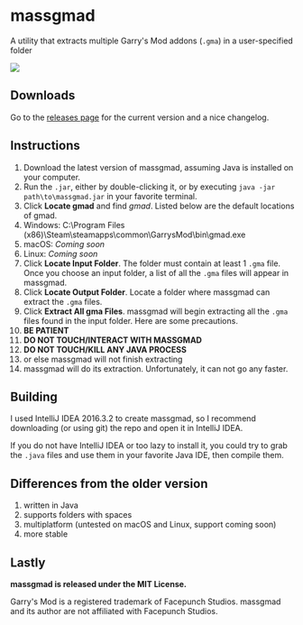# massgmad
A utility that extracts multiple Garry's Mod addons (`.gma`) in a user-specified folder

![](http://i.imgur.com/a4yGpM0.png)

## Downloads
Go to the [releases page](https://github.com/theawesomecoder61/massgmad/releases) for the current version and a nice changelog.

## Instructions
1. Download the latest version of massgmad, assuming Java is installed on your computer.
2. Run the `.jar`, either by double-clicking it, or by executing `java -jar path\to\massgmad.jar` in your favorite terminal.
3. Click **Locate gmad** and find *gmad*. Listed below are the default locations of gmad.
  1. Windows: C:\Program Files (x86)\Steam\steamapps\common\GarrysMod\bin\gmad.exe
  2. macOS: *Coming soon*
  3. Linux: *Coming soon*
4. Click **Locate Input Folder**. The folder must contain at least 1 `.gma` file. Once you choose an input folder, a list of all the `.gma` files will appear in massgmad.
5. Click **Locate Output Folder**. Locate a folder where massgmad can extract the `.gma` files.
6. Click **Extract All gma Files**. massgmad will begin extracting all the `.gma` files found in the input folder. Here are some precautions.
  1. **BE PATIENT**
  2. **DO NOT TOUCH/INTERACT WITH MASSGMAD**
  3. **DO NOT TOUCH/KILL ANY JAVA PROCESS**
  4. or else massgmad will not finish extracting
7. massgmad will do its extraction. Unfortunately, it can not go any faster. 

## Building
I used IntelliJ IDEA 2016.3.2 to create massgmad, so I recommend downloading (or using git) the repo and open it in IntelliJ IDEA.

If you do not have IntelliJ IDEA or too lazy to install it, you could try to grab the `.java` files and use them in your favorite Java IDE, then compile them.

## Differences from the older version
1. written in Java
2. supports folders with spaces
3. multiplatform (untested on macOS and Linux, support coming soon)
4. more stable

## Lastly
**massgmad is released under the MIT License.**

Garry's Mod is a registered trademark of Facepunch Studios. massgmad and its author are not affiliated with Facepunch Studios.
